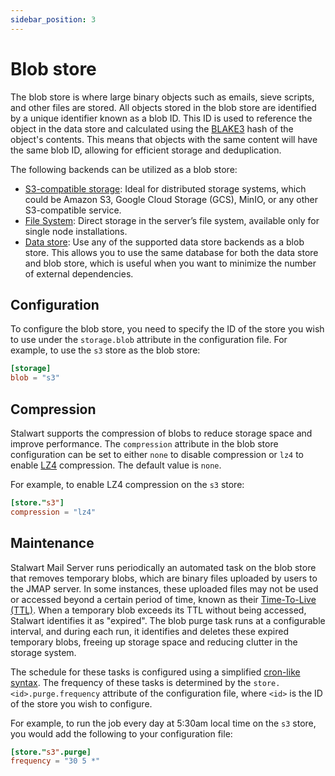 ```yaml
---
sidebar_position: 3
---
```


# Blob store

The blob store is where large binary objects such as emails, sieve scripts, and other files are stored. All objects stored in the blob store are identified by a unique identifier known as a blob ID. This ID is used to reference the object in the data store and calculated using the [BLAKE3](https://en.wikipedia.org/wiki/BLAKE_(hash_function)#BLAKE3) hash of the object's contents. This means that objects with the same content will have the same blob ID, allowing for efficient storage and deduplication.

The following backends can be utilized as a blob store:

- [S3-compatible storage](/docs/storage/backends/s3): Ideal for distributed storage systems, which could be Amazon S3, Google Cloud Storage (GCS), MinIO, or any other S3-compatible service.
- [File System](/docs/storage/backends/filesystem): Direct storage in the server’s file system, available only for single node installations.
- [Data store](/docs/storage/data): Use any of the supported data store backends as a blob store. This allows you to use the same database for both the data store and blob store, which is useful when you want to minimize the number of external dependencies.

## Configuration

To configure the blob store, you need to specify the ID of the store you wish to use under the `storage.blob` attribute in the configuration file. For example, to use the `s3` store as the blob store:

```toml
[storage]
blob = "s3"
```

## Compression

Stalwart supports the compression of blobs to reduce storage space and improve performance. The `compression` attribute in the blob store configuration can be set to either `none` to disable compression or `lz4` to enable [LZ4](https://en.wikipedia.org/wiki/LZ4_(compression_algorithm)) compression. The default value is `none`. 

For example, to enable LZ4 compression on the `s3` store:

```toml
[store."s3"]
compression = "lz4"
```

## Maintenance

Stalwart Mail Server runs periodically an automated task on the blob store that removes temporary blobs, which are binary files uploaded by users to the JMAP server. In some instances, these uploaded files may not be used or accessed beyond a certain period of time, known as their [Time-To-Live (TTL)](/docs/jmap/protocol#upload-limits). When a temporary blob exceeds its TTL without being accessed, Stalwart identifies it as "expired". The blob purge task runs at a configurable interval, and during each run, it identifies and deletes these expired temporary blobs, freeing up storage space and reducing clutter in the storage system.

The schedule for these tasks is configured using a simplified [cron-like syntax](/docs/configuration/values/cron). The frequency of these tasks is determined by the `store.<id>.purge.frequency` attribute of the configuration file, where `<id>` is the ID of the store you wish to configure.

For example, to run the job every day at 5:30am local time on the `s3` store, you would add the following to your configuration file:

```toml
[store."s3".purge]
frequency = "30 5 *"
```
